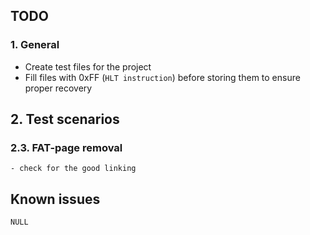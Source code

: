 ## TODO

### 1. General
- Create test files for the project
- Fill files with 0xFF (```HLT instruction```) before storing them to ensure proper recovery

## 2. Test scenarios

### 2.3. FAT-page removal

    - check for the good linking

## Known issues

```NULL```
